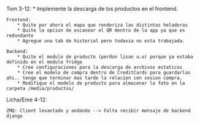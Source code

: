 

Tom 3-12:
    * Implemente la descarga de los productos en el frontend. 

    Frontend:
        * Quite por ahora el mapa que renderiza las distintas heladeras 
        * Quite la opcion de escanear el QR dentro de la app ya que es redundante
        * Agregue una tab de historial pero todavia no esta trabajada. 
    
    Backend:
        * Quite el modulo de producto (perdon lisan u.u) porque ya estaba definido en el modulo fridge
        * Cree configuraciones para la descarga de archivos estaticos
        * Cree el modelo de compra dentro de CreditCards para guardarlas ahi.. tengo que terminar mas tarde la relacion con sesion compra.
        * Modifique el modelo de producto para almacenar la foto en la carpeta /media/productos/


Licha/Eme 4-12:

    ZMQ: Client levantado y andando --> Falta recibir mensaje de backend django
